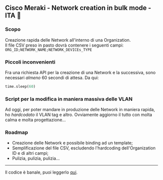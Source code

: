 ## Cisco Meraki - Network creation in bulk mode - ITA 🍕

### Scopo
Creazione rapida delle Network all'interno di una Organization. <br>
Il file CSV preso in pasto dovrà contenere i seguenti campi: ```ORG_ID;NETWORK_NAME;NETWORK_DEVICEs_TYPE```

### Piccoli inconvenienti
Fra una richiesta API per la creazione di una Network e la successiva, sono necessari *almeno* 60 secondi di attesa. Da qui:<br>
```python 
time.sleep(60)
```
### Script per la modifica in maniera massiva delle VLAN
Ad oggi, per poter mandare in produzione delle Network in maniera rapida, ho *hardcodato* il VLAN tag e altro. Ovviamente aggiorno il tutto con molta calma e molta progettazione...

### Roadmap
- Creazione delle Network e possibile binding ad un template;
- Semplificazione del file CSV, escludendo l'hardcoding dell'Organization ID e di altri campi;
- Pulizia, pulizia, pulizia...
___

Il codice è banale, puoi leggerlo [qui](https://kresposs.github.io/Create-Networks/ "Meraki Automation").

